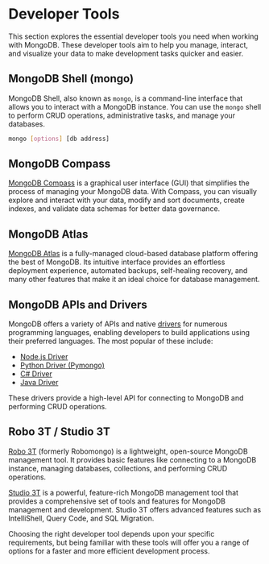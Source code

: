 # Developer Tools

This section explores the essential developer tools you need when working with MongoDB. These developer tools aim to help you manage, interact, and visualize your data to make development tasks quicker and easier.

## MongoDB Shell (mongo)

MongoDB Shell, also known as `mongo`, is a command-line interface that allows you to interact with a MongoDB instance. You can use the `mongo` shell to perform CRUD operations, administrative tasks, and manage your databases.

```bash
mongo [options] [db address]
```

## MongoDB Compass

[MongoDB Compass](https://www.mongodb.com/products/compass) is a graphical user interface (GUI) that simplifies the process of managing your MongoDB data. With Compass, you can visually explore and interact with your data, modify and sort documents, create indexes, and validate data schemas for better data governance.

## MongoDB Atlas

[MongoDB Atlas](https://www.mongodb.com/cloud/atlas) is a fully-managed cloud-based database platform offering the best of MongoDB. Its intuitive interface provides an effortless deployment experience, automated backups, self-healing recovery, and many other features that make it an ideal choice for database management.

## MongoDB APIs and Drivers

MongoDB offers a variety of APIs and native [drivers](https://docs.mongodb.com/drivers/) for numerous programming languages, enabling developers to build applications using their preferred languages. The most popular of these include:

- [Node.js Driver](https://docs.mongodb.com/drivers/node/)
- [Python Driver (Pymongo)](https://docs.mongodb.com/drivers/pymongo/)
- [C# Driver](https://docs.mongodb.com/drivers/csharp/)
- [Java Driver](https://docs.mongodb.com/drivers/java/)

These drivers provide a high-level API for connecting to MongoDB and performing CRUD operations.

## Robo 3T / Studio 3T

[Robo 3T](https://robomongo.org/) (formerly Robomongo) is a lightweight, open-source MongoDB management tool. It provides basic features like connecting to a MongoDB instance, managing databases, collections, and performing CRUD operations.

[Studio 3T](https://studio3t.com/) is a powerful, feature-rich MongoDB management tool that provides a comprehensive set of tools and features for MongoDB management and development. Studio 3T offers advanced features such as IntelliShell, Query Code, and SQL Migration.

Choosing the right developer tool depends upon your specific requirements, but being familiar with these tools will offer you a range of options for a faster and more efficient development process.
